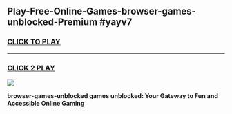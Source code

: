 
## Play-Free-Online-Games-browser-games-unblocked-Premium #yayv7
<h3>
<a href="https://premium.freeplayer.one?title=browser-games-unblocked&ref=8M">CLICK TO PLAY</a></h3>
<hr>

<h3>
<a href="https://premium.freeplayer.one?title=browser-games-unblocked&ref=8M">CLICK 2 PLAY</a>
  
</h3>

<a href="https://premium.freeplayer.one?title=browser-games-unblocked&ref=8M"><img src="https://clearcache.store/games.png"></a>


**browser-games-unblocked games unblocked: Your Gateway to Fun and Accessible Online Gaming**
